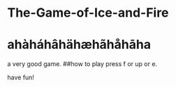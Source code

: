 # The-Game-of-Ice-and-Fire
ahàháhâhähæhãhåhāha
===
a very good game.
##how to play
press f or up or e.

have fun!
